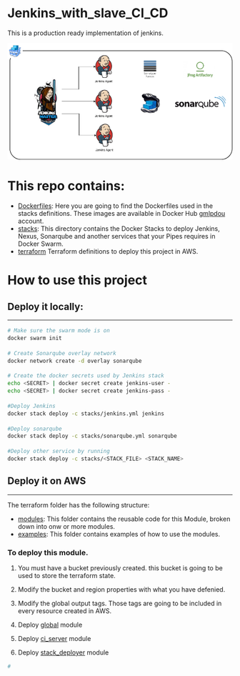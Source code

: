 Jenkins_with_slave_CI_CD
======

This is a production ready implementation of jenkins.

![Pipeline](/_docs/jenkins_with_slave_CI_CD_1.png?raw=true)

# This repo contains:

* [Dockerfiles](/Dockerfiles): Here you are going to find the Dockerfiles used in the stacks definitions. These images are available in Docker Hub [gmlpdou](https://hub.docker.com/r/gmlpdou) account.
* [stacks](/stacks): This directory contains the Docker Stacks to deploy Jenkins, Nexus, Sonarqube and another services that your Pipes requires in Docker Swarm.
* [terraform](/terraform) Terraform definitions to deploy this project in AWS.  

# How to use this project

## Deploy it locally:
---

```bash
# Make sure the swarm mode is on
docker swarm init

# Create Sonarqube overlay network
docker network create -d overlay sonarqube

# Create the docker secrets used by Jenkins stack
echo <SECRET> | docker secret create jenkins-user - 
echo <SECRET> | docker secret create jenkins-pass - 

#Deploy Jenkins
docker stack deploy -c stacks/jenkins.yml jenkins

#Deploy sonarqube
docker stack deploy -c stacks/sonarqube.yml sonarqube

#Deploy other service by running
docker stack deploy -c stacks/<STACK_FILE> <STACK_NAME>

```

## Deploy it on AWS
---

The terraform folder has the following structure:

* [modules](/terraform/modules): This folder contains the reusable code for this Module, broken down into onw or more modules.
* [examples](/terraform/examples): This folder contains examples of how to use the modules.

### To deploy this module.

1. You must have a bucket previously created. this bucket is going to be used to store the terraform state.

1. Modify the bucket and region properties with what you have defenied.

1. Modify the global output tags. Those tags are going to be included in every resource created in AWS.

1. Deploy [global](/terraform/examples/global) module

1. Deploy  [ci_server](/terraform/examples/ci_server) module

1. Deploy [stack_deployer](/terraform/examples/ci_server) module

```bash
#

```